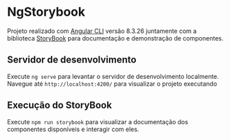 # NgStorybook

Projeto realizado com [Angular CLI](https://github.com/angular/angular-cli) versão 8.3.26 juntamente com a biblioteca [StoryBook](https://storybook.js.org) para documentação e demonstração de componentes.

## Servidor de desenvolvimento

Execute `ng serve` para levantar o servidor de desenvolvimento localmente. Navegue até `http://localhost:4200/` para visualizar o projeto executando

## Execução do StoryBook

Execute `npm run storybook` para visualizar a documentação dos componentes disponíveis e interagir com eles.
